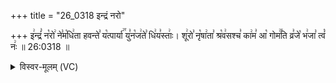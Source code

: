 +++
title = "26_0318 इन्द्रं नरो"

+++
इ꣢न्द्रं꣣ न꣡रो꣢ ने꣣म꣡धि꣢ता हवन्ते꣣ य꣡त्पार्या꣢꣯ यु꣣न꣡ज꣢ते꣣ धि꣢य꣣स्ताः꣢। शू꣢रो꣣ नृ꣡षा꣢ता꣣ श्र꣡व꣢सश्च꣣ का꣢म꣣ आ꣡ गोम꣢꣯ति व्र꣣जे꣡ भ꣢जा꣣ त्वं꣡ नः꣢ ॥ 26:0318 ॥

<details><summary>विस्वर-मूलम् (VC)</summary>

इन्द्रं नरो नेमधिता हवन्ते यत्पार्या युनजते धियस्ताः । शूरो नृषाता श्रवसश्च काम आ गोमति व्रजे भजा त्वं नः ॥३१८॥
</details>